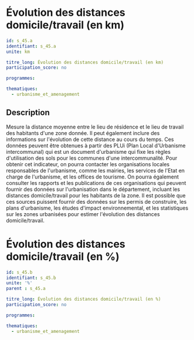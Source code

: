 # Évolution des distances domicile/travail (en km)

```yaml
id: s_45.a
identifiant: s_45.a
unite: km

titre_long: Évolution des distances domicile/travail (en km)
participation_score: no

programmes:

thematiques:
  - urbanisme_et_amenagement
```
## Description
Mesure la distance moyenne entre le lieu de résidence et le lieu de travail des habitants d'une zone donnée. Il peut également inclure des informations sur l'évolution de cette distance au cours du temps. Ces données peuvent être obtenues à partir des PLUi (Plan Local d'Urbanisme intercommunal) qui est un document d'urbanisme qui fixe les règles d'utilisation des sols pour les communes d'une intercommunalité. Pour obtenir cet indicateur, on pourra contacter les organisations locales responsables de l'urbanisme, comme les mairies, les services de l'Etat en charge de l'urbanisme, et les offices de tourisme. On pourra également consulter les rapports et les publications de ces organisations qui peuvent fournir des données sur l'urbanisation dans le département, incluant les distances domicile/travail pour les habitants de la zone. Il est possible que ces sources puissent fournir des données sur les permis de construire, les plans d'urbanisme, les études d'impact environnemental, et les statistiques sur les zones urbanisées pour estimer l'évolution des distances domicile/travail.


# Évolution des distances domicile/travail (en %)

```yaml
id: s_45.b
identifiant: s_45.b
unite: '%'
parent : s_45.a

titre_long: Évolution des distances domicile/travail (en %)
participation_score: no

programmes:

thematiques:
  - urbanisme_et_amenagement
```
